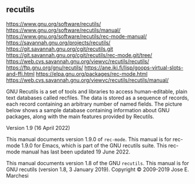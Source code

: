 ## recutils

https://www.gnu.org/software/recutils/
https://www.gnu.org/software/recutils/manual/
https://www.gnu.org/software/recutils/rec-mode-manual/
https://savannah.gnu.org/projects/recutils/
https://git.savannah.gnu.org/cgit/recutils.git
https://git.savannah.gnu.org/cgit/recutils/rec-mode.git/tree/
https://web.cvs.savannah.gnu.org/viewvc/recutils/recutils/
https://ftp.gnu.org/gnu/recutils/
https://ane.iki.fi/lisp/goops-virtual-slots-and-ffi.html
https://elpa.gnu.org/packages/rec-mode.html
https://web.cvs.savannah.gnu.org/viewvc/recutils/recutils/manual/

GNU Recutils is a set of tools and libraries to access human-editable, plain text databases called recfiles. The data is stored as a sequence of records, each record containing an arbitrary number of named fields. The picture below shows a sample database containing information about GNU packages, along with the main features provided by Recutils.

Version 1.9 (16 April 2022)

This manual documents version 1.9.0 of `rec-mode`.
This manual is for rec-mode 1.9.0 for Emacs, which is part of the GNU
recutils suite.  This rec-mode manual has last been updated 19 June
2022.

This manual documents version 1.8 of the GNU `recutils`.
This manual is for GNU recutils (version 1.8, 3 January 2019).
Copyright © 2009-2019 Jose E. Marchesi
